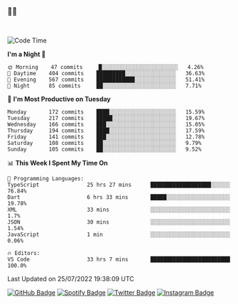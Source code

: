 ### 🤙🍺

<!-- <a href="https://github-readme-stats.vercel.app/api?username=hzak2xx&count_private=true&show_icons=true&theme=dracula">
  <img align="center" src="https://github-readme-stats.vercel.app/api?username=hzak2xx&count_private=true&show_icons=true&theme=dracula" />
</a>
</br> -->
</br>

<!--START_SECTION:waka-->
![Code Time](http://img.shields.io/badge/Code%20Time-0%20secs-blue)

**I'm a Night 🦉** 

```text
🌞 Morning    47 commits     █░░░░░░░░░░░░░░░░░░░░░░░░   4.26% 
🌆 Daytime    404 commits    █████████░░░░░░░░░░░░░░░░   36.63% 
🌃 Evening    567 commits    ████████████░░░░░░░░░░░░░   51.41% 
🌙 Night      85 commits     ██░░░░░░░░░░░░░░░░░░░░░░░   7.71%

```
📅 **I'm Most Productive on Tuesday** 

```text
Monday       172 commits    ████░░░░░░░░░░░░░░░░░░░░░   15.59% 
Tuesday      217 commits    █████░░░░░░░░░░░░░░░░░░░░   19.67% 
Wednesday    166 commits    ███░░░░░░░░░░░░░░░░░░░░░░   15.05% 
Thursday     194 commits    ████░░░░░░░░░░░░░░░░░░░░░   17.59% 
Friday       141 commits    ███░░░░░░░░░░░░░░░░░░░░░░   12.78% 
Saturday     108 commits    ██░░░░░░░░░░░░░░░░░░░░░░░   9.79% 
Sunday       105 commits    ██░░░░░░░░░░░░░░░░░░░░░░░   9.52%

```


📊 **This Week I Spent My Time On** 

```text
💬 Programming Languages: 
TypeScript               25 hrs 27 mins      ███████████████████░░░░░░   76.84% 
Dart                     6 hrs 33 mins       █████░░░░░░░░░░░░░░░░░░░░   19.78% 
XML                      33 mins             ░░░░░░░░░░░░░░░░░░░░░░░░░   1.7% 
JSON                     30 mins             ░░░░░░░░░░░░░░░░░░░░░░░░░   1.54% 
JavaScript               1 min               ░░░░░░░░░░░░░░░░░░░░░░░░░   0.06%

🔥 Editors: 
VS Code                  33 hrs 7 mins       █████████████████████████   100.0%

```


 Last Updated on 25/07/2022 19:38:09 UTC
<!--END_SECTION:waka-->

[![GitHub Badge](https://img.shields.io/badge/GitHub-100000?style=for-the-badge&logo=github&logoColor=white)](https://github.com/hzak2xx)
[![Spotify Badge](https://img.shields.io/badge/Spotify-1ED760?&style=for-the-badge&logo=spotify&logoColor=white)](https://open.spotify.com/user/uf90s6sbbh75a1mt44clkhkvf)
[![Twitter Badge](https://img.shields.io/badge/Twitter-1DA1F2?style=for-the-badge&logo=twitter&logoColor=white)](https://twitter.com/hzak2xx)
[![Instagram Badge](https://img.shields.io/badge/Instagram-E4405F?style=for-the-badge&logo=instagram&logoColor=white)](https://www.instagram.com/hzak2xx/)
